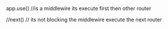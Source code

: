 
app.use()     //is a middlewire  its execute first then other router

//next() // its not blocking the middlewire execute the next router